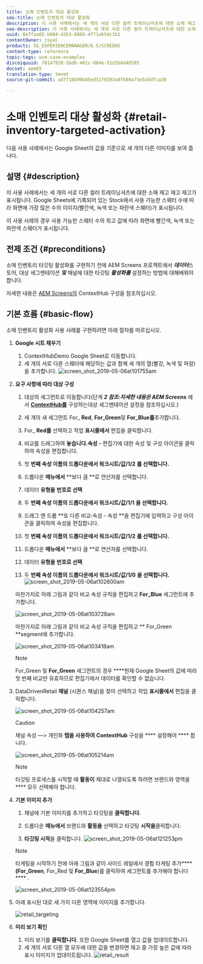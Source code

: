 ```yaml
---
title: 소매 인벤토리 대상 활성화
seo-title: 소매 인벤토리 대상 활성화
description: 이 사용 사례에서는 세 개의 서로 다른 컬러 트레이닝셔츠에 대한 소매 재고 재고 재고가 표시됩니다. Google Sheets에 기록되어 있는 Stock에서 사용 가능한 스웨터 수에 따라 화면에 가장 많은 수의 이미지(빨간색, 녹색 또는 파란색 스웨터)가 표시됩니다.
seo-description: 이 사용 사례에서는 세 개의 서로 다른 컬러 트레이닝셔츠에 대한 소매 재고 재고 재고가 표시됩니다. Google Sheets에 기록되어 있는 Stock에서 사용 가능한 스웨터 수에 따라 화면에 가장 많은 수의 이미지(빨간색, 녹색 또는 파란색 스웨터)가 표시됩니다.
uuid: 8e7faa65-b004-42b3-8865-4f71eb5dc1b1
contentOwner: jsyal
products: SG_EXPERIENCEMANAGER/6.5/SCREENS
content-type: reference
topic-tags: use-case-examples
discoiquuid: 70147920-5bdb-401c-884e-51d268d40585
docset: aem65
translation-type: tm+mt
source-git-commit: ad7f18b99b45ed51f0393a0f608a75e5a5dfca30

---
```



# 소매 인벤토리 대상 활성화 {#retail-inventory-targeted-activation}

다음 사용 사례에서는 Google Sheet의 값을 기준으로 세 개의 다른 이미지를 보여 줍니다.

## 설명 {#description}

이 사용 사례에서는 세 개의 서로 다른 컬러 트레이닝셔츠에 대한 소매 재고 재고 재고가 표시됩니다. Google Sheets에 기록되어 있는 Stock에서 사용 가능한 스웨터 수에 따라 화면에 가장 많은 수의 이미지(빨간색, 녹색 또는 파란색 스웨터)가 표시됩니다.

이 사용 사례의 경우 사용 가능한 스웨터 수의 최고 값에 따라 화면에 빨간색, 녹색 또는 파란색 스웨터가 표시됩니다.

## 전제 조건 {#preconditions}

소매 인벤토리 타깃팅 활성화를 구현하기 전에 AEM Screens 프로젝트에서 ***데이터***&#x200B;스토어, 대상 세그멘테이션 ***및*** 채널에 대한 타깃팅 ***활성화를*** 설정하는 방법에 대해배워야 합니다.

자세한 내용은 [AEM Screens의](configuring-context-hub.md) ContextHub 구성을 참조하십시오.

## 기본 흐름 {#basic-flow}

소매 인벤토리 활성화 사용 사례를 구현하려면 아래 절차를 따르십시오.

1. **Google 시트 채우기**

   1. ContextHubDemo Google Sheet로 이동합니다.
   1. 세 개의 서로 다른 스웨터에 해당하는 값과 함께 세 개의 열(빨강, 녹색 및 파랑)을 추가합니다.
   ![screen_shot_2019-05-06at101755am](assets/screen_shot_2019-05-06at101755am.png)

1. **요구 사항에 따라 대상 구성**

   1. 대상의 세그먼트로 이동합니다(단계 ***2 참조:자세한 내용은 AEM Screens*** 에서 **[ContextHub를](configuring-context-hub.md)** 구성하는대상 세그멘테이션 설정을 참조하십시오.)

   1. 세 개의 새 세그먼트 For_ **Red**, **For_Green**&#x200B;및 **For_Blue를**&#x200B;추가합니다.

   1. For_ **Red를** 선택하고 작업 **표시줄에서** 편집을 클릭합니다.

   1. 비교를 드래그하여 **놓습니다.속성 -** 편집기에 대한 속성 및 구성 아이콘을 클릭하여 속성을 편집합니다.
   1. 첫 **번째 속성 이름의 드롭다운에서 워크시트/값/1/2** **를 선택합니다.**

   1. 드롭다운 **메뉴에서** **보다 큼 **로 연산자를 선택합니다.

   1. 데이터 **유형을** **번호로 선택**

   1. 두 **번째 속성 이름의 드롭다운에서 워크시트/값/1/1** **을 선택합니다.**

   1. 드래그 앤 드롭 **또 다른 비교:속성 - 속성 **을 편집기에 입력하고 구성 아이콘을 클릭하여 속성을 편집합니다.
   1. 첫 **번째 속성 이름의 드롭다운에서 워크시트/값/1/2** **를 선택합니다.**

   1. 드롭다운 **메뉴에서** **보다 큼 **로 연산자를 선택합니다.

   1. 데이터 **유형을** **번호로 선택**

   1. 두 **번째 속성 이름의 드롭다운에서 워크시트/값/1/0** **을 선택합니다.**
   ![screen_shot_2019-05-06at102600am](assets/screen_shot_2019-05-06at102600am.png)

   마찬가지로 아래 그림과 같이 비교 속성 규칙을 편집하고 **For_Blue** 세그먼트에 추가합니다.

   ![screen_shot_2019-05-06at103728am](assets/screen_shot_2019-05-06at103728am.png)

   마찬가지로 아래 그림과 같이 비교 속성 규칙을 편집하고 ** For_Green **segment에 추가합니다.

   ![screen_shot_2019-05-06at103418am](assets/screen_shot_2019-05-06at103418am.png)

   >[!NOTE]
   >
   >For_Green 및 **For_Green** 세그먼트의 경우 ****&#x200B;현재 Google Sheet의 값에 따라 첫 번째 비교만 유효하므로 편집기에서 데이터를 확인할 수 없습니다.

1. DataDrivenRetail **채널** (시퀀스 채널)을 찾아 선택하고 작업 **표시줄에서** 편집을 클릭합니다.

   ![screen_shot_2019-05-06at104257am](assets/screen_shot_2019-05-06at104257am.png)

   >[!CAUTION]
   >
   >채널 속성 —&gt; 개인화 **탭을 사용하여** **ContextHub** 구성을 **** 설정해야 **** 합니다.

   ![screen_shot_2019-05-06at105214am](assets/screen_shot_2019-05-06at105214am.png)

   >[!NOTE]
   타깃팅 프로세스를 시작할 때 **활동이** 제대로 나열되도록 하려면 브랜드와 영역을 **** 모두 선택해야 합니다.

1. **기본 이미지 추가**

   1. 채널에 기본 이미지를 추가하고 타깃팅을 **클릭합니다**.
   1. 드롭다운 **메뉴에서** 브랜드와 **활동을** 선택하고 타깃팅 **시작을**&#x200B;클릭합니다.

   1. **타깃팅 시작**&#x200B;을 클릭합니다.
   ![screen_shot_2019-05-06at121253pm](assets/screen_shot_2019-05-06at121253pm.png)

   >[!NOTE]
   타게팅을 시작하기 전에 아래 그림과 같이 사이드 레일에서 경험 타게팅 추가&#x200B;******(For_Green**, For_Red 및 **For_Blue**)를 클릭하여 세그먼트를 추가해야 합니다 **** .

   ![screen_shot_2019-05-06at123554pm](assets/screen_shot_2019-05-06at123554pm.png)

1. 아래 표시된 대로 세 가지 다른 영역에 이미지를 추가합니다.

   ![retail_targeting](assets/retail_targeting.gif)

1. **미리 보기 확인**

   1. 미리 보기를 **클릭합니다.** 또한 Google Sheet를 열고 값을 업데이트합니다.
   1. 세 개의 서로 다른 열 모두에 대한 값을 변경하면 재고 중 가장 높은 값에 따라 표시 이미지가 업데이트됩니다.
   ![retail_result](assets/retail_result.gif)


